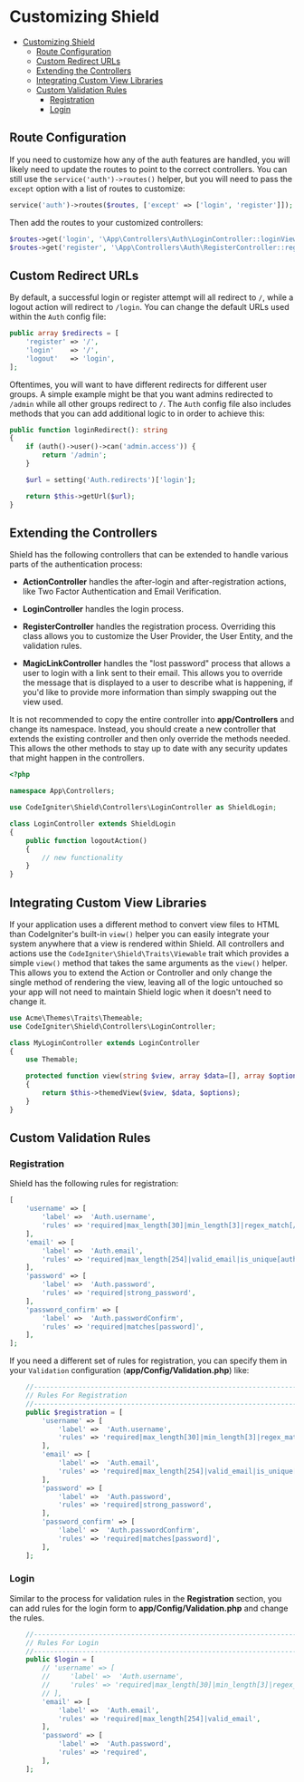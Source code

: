 # Customizing Shield

- [Customizing Shield](#customizing-shield)
  - [Route Configuration](#route-configuration)
  - [Custom Redirect URLs](#custom-redirect-urls)
  - [Extending the Controllers](#extending-the-controllers)
  - [Integrating Custom View Libraries](#integrating-custom-view-libraries)
  - [Custom Validation Rules](#custom-validation-rules)
    - [Registration](#registration)
    - [Login](#login)

## Route Configuration

If you need to customize how any of the auth features are handled, you will likely need to update the routes to point to the correct controllers. You can still use the `service('auth')->routes()` helper, but you will need to pass the `except` option with a list of routes to customize:

```php
service('auth')->routes($routes, ['except' => ['login', 'register']]);
```

Then add the routes to your customized controllers:

```php
$routes->get('login', '\App\Controllers\Auth\LoginController::loginView');
$routes->get('register', '\App\Controllers\Auth\RegisterController::registerView');
```



## Custom Redirect URLs

By default, a successful login or register attempt will all redirect to `/`, while a logout action
will redirect to `/login`. You can change the default URLs used within the `Auth` config file:

```php
public array $redirects = [
    'register' => '/',
    'login'    => '/',
    'logout'   => 'login',
];
```

Oftentimes, you will want to have different redirects for different user groups. A simple example
might be that you want admins redirected to `/admin` while all other groups redirect to `/`.
The `Auth` config file also includes methods that you can add additional logic to in order to
achieve this:

```php
public function loginRedirect(): string
{
    if (auth()->user()->can('admin.access')) {
        return '/admin';
    }

    $url = setting('Auth.redirects')['login'];

    return $this->getUrl($url);
}
```

## Extending the Controllers

Shield has the following controllers that can be extended to handle
various parts of the authentication process:

- **ActionController** handles the after-login and after-registration actions, like Two Factor Authentication and Email Verification.

- **LoginController** handles the login process.

- **RegisterController** handles the registration process. Overriding this class allows you to customize the User Provider, the User Entity, and the validation rules.

- **MagicLinkController** handles the "lost password" process that allows a user to login with a link sent to their email. This allows you to
override the message that is displayed to a user to describe what is happening, if you'd like to provide more information than simply swapping out the view used.

It is not recommended to copy the entire controller into **app/Controllers** and change its namespace. Instead, you should create a new controller that extends
the existing controller and then only override the methods needed. This allows the other methods to stay up to date with any security
updates that might happen in the controllers.

```php
<?php

namespace App\Controllers;

use CodeIgniter\Shield\Controllers\LoginController as ShieldLogin;

class LoginController extends ShieldLogin
{
    public function logoutAction()
    {
        // new functionality
    }
}
```

## Integrating Custom View Libraries

If your application uses a different method to convert view files to HTML than CodeIgniter's built-in `view()` helper you can easily integrate your system anywhere that a view is rendered within Shield. All controllers and actions use the `CodeIgniter\Shield\Traits\Viewable` trait which provides a simple `view()` method that takes the same arguments as the `view()` helper. This allows you to extend the Action or Controller and only change the single method of rendering the view, leaving all of the logic untouched so your app will not need to maintain Shield logic when it doesn't need to change it.

```php
use Acme\Themes\Traits\Themeable;
use CodeIgniter\Shield\Controllers\LoginController;

class MyLoginController extends LoginController
{
    use Themable;

    protected function view(string $view, array $data=[], array $options=[])
    {
        return $this->themedView($view, $data, $options);
    }
}
```

## Custom Validation Rules

### Registration

Shield has the following rules for registration:

```php
[
    'username' => [
        'label' =>  'Auth.username',
        'rules' => 'required|max_length[30]|min_length[3]|regex_match[/\A[a-zA-Z0-9\.]+\z/]|is_unique[users.username]',
    ],
    'email' => [
        'label' =>  'Auth.email',
        'rules' => 'required|max_length[254]|valid_email|is_unique[auth_identities.secret]',
    ],
    'password' => [
        'label' =>  'Auth.password',
        'rules' => 'required|strong_password',
    ],
    'password_confirm' => [
        'label' =>  'Auth.passwordConfirm',
        'rules' => 'required|matches[password]',
    ],
];
```

If you need a different set of rules for registration, you can specify them in your `Validation` configuration (**app/Config/Validation.php**) like:

```php
    //--------------------------------------------------------------------
    // Rules For Registration
    //--------------------------------------------------------------------
    public $registration = [
        'username' => [
            'label' =>  'Auth.username',
            'rules' => 'required|max_length[30]|min_length[3]|regex_match[/\A[a-zA-Z0-9\.]+\z/]|is_unique[users.username]',
        ],
        'email' => [
            'label' =>  'Auth.email',
            'rules' => 'required|max_length[254]|valid_email|is_unique[auth_identities.secret]',
        ],
        'password' => [
            'label' =>  'Auth.password',
            'rules' => 'required|strong_password',
        ],
        'password_confirm' => [
            'label' =>  'Auth.passwordConfirm',
            'rules' => 'required|matches[password]',
        ],
    ];
```

### Login

Similar to the process for validation rules in the **Registration** section, you can add rules for the login form to **app/Config/Validation.php** and change the rules.

```php
    //--------------------------------------------------------------------
    // Rules For Login
    //--------------------------------------------------------------------
    public $login = [
        // 'username' => [
        //     'label' =>  'Auth.username',
        //     'rules' => 'required|max_length[30]|min_length[3]|regex_match[/\A[a-zA-Z0-9\.]+\z/]',
        // ],
        'email' => [
            'label' =>  'Auth.email',
            'rules' => 'required|max_length[254]|valid_email',
        ],
        'password' => [
            'label' =>  'Auth.password',
            'rules' => 'required',
        ],
    ];
```
